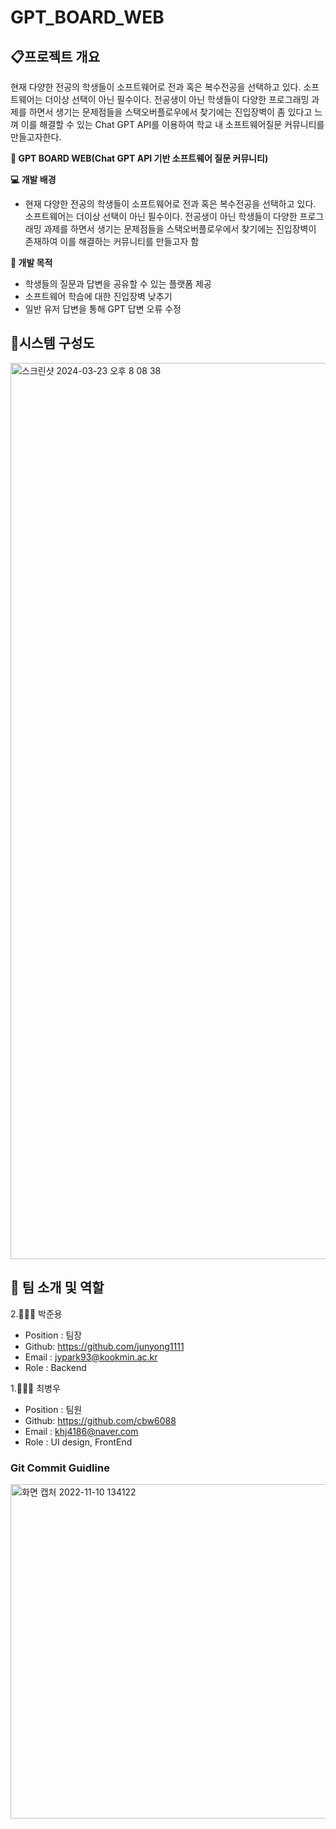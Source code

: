 # GPT_BOARD_WEB


## 📋프로젝트 개요
현재 다양한 전공의 학생들이 소프트웨어로 전과 혹은 복수전공을 선택하고 있다. 소프트웨어는 더이상 선택이 아닌 필수이다. 전공생이 아닌 학생들이 다양한 프로그래밍 과제를 하면서 생기는 문제점들을 스택오버플로우에서 찾기에는 진입장벽이 좀 있다고 느껴 이를 해결할 수 있는 Chat GPT API를 이용하여 학교 내 소프트웨어질문 커뮤니티를 만들고자한다.
 

**👀 GPT BOARD WEB(Chat GPT API 기반 소프트웨어 질문 커뮤니티)**

**💻 개발 배경**

- 현재 다양한 전공의 학생들이 소프트웨어로 전과 혹은 복수전공을 선택하고 있다. 소프트웨어는 더이상 선택이 아닌 필수이다. 전공생이 아닌 학생들이 다양한 프로그래밍 과제를 하면서 생기는 문제점들을 스택오버플로우에서 찾기에는 진입장벽이 존재하여 이를 해결하는 커뮤니티를 만들고자 함

**📌 개발 목적**
- 학생들의 질문과 답변을 공유할 수 있는 플랫폼 제공
- 소프트웨어 학습에 대한 진입장벽 낮추기
- 일반 유저 답변을 통해 GPT 답변 오류 수정


## 🔎시스템 구성도
<img width="1434" alt="스크린샷 2024-03-23 오후 8 08 38" src="https://github.com/SUMMERTOYPROJECT/GPT_BOARD_WEB/assets/99342700/bb251de1-9d2a-4321-a4e5-193041033f66">

## 🦉 팀 소개 및 역할


2.👨🏾‍💻 박준용

- Position : 팀장
- Github: <https://github.com/junyong1111>
- Email : jypark93@kookmin.ac.kr
- Role : Backend


1.🧑🏻‍💻 최병우

- Position : 팀원
- Github: <https://github.com/cbw6088>
- Email : khj4186@naver.com
- Role : UI design, FrontEnd




### Git Commit Guidline


<img width="535" alt="화면 캡처 2022-11-10 134122" src="https://user-images.githubusercontent.com/85275893/201002326-84ab80ac-af5f-4b58-b216-26341ddd6079.png">
